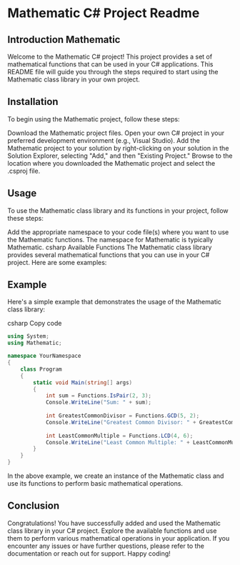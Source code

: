 # Mathematic C# Project Readme
## Introduction Mathematic
Welcome to the Mathematic C# project! This project provides a set of mathematical functions that can be used in your C# applications. This README file will guide you through the steps required to start using the Mathematic class library in your own project.

## Installation
To begin using the Mathematic project, follow these steps:

Download the Mathematic project files.
Open your own C# project in your preferred development environment (e.g., Visual Studio).
Add the Mathematic project to your solution by right-clicking on your solution in the Solution Explorer, selecting "Add," and then "Existing Project." Browse to the location where you downloaded the Mathematic project and select the .csproj file.
## Usage
To use the Mathematic class library and its functions in your project, follow these steps:

Add the appropriate namespace to your code file(s) where you want to use the Mathematic functions. The namespace for Mathematic is typically Mathematic.
csharp
Available Functions
The Mathematic class library provides several mathematical functions that you can use in your C# project. Here are some examples:

## Example
Here's a simple example that demonstrates the usage of the Mathematic class library:

csharp
Copy code
```csharp
using System;
using Mathematic;

namespace YourNamespace
{
    class Program
    {
        static void Main(string[] args)
        {
            int sum = Functions.IsPair(2, 3);
            Console.WriteLine("Sum: " + sum);
            
            int GreatestCommonDivisor = Functions.GCD(5, 2);
            Console.WriteLine("Greatest Common Divisor: " + GreatestCommonDivisor);
            
            int LeastCommonMultiple = Functions.LCD(4, 6);
            Console.WriteLine("Least Common Multiple: " + LeastCommonMultiple);
        }
    }
}
```
In the above example, we create an instance of the Mathematic class and use its functions to perform basic mathematical operations.

## Conclusion
Congratulations! You have successfully added and used the Mathematic class library in your C# project. Explore the available functions and use them to perform various mathematical operations in your application. If you encounter any issues or have further questions, please refer to the documentation or reach out for support. Happy coding!